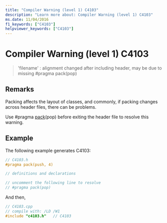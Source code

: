 ```yaml
---
title: "Compiler Warning (level 1) C4103"
description: "Learn more about: Compiler Warning (level 1) C4103"
ms.date: 11/04/2016
f1_keywords: ["C4103"]
helpviewer_keywords: ["C4103"]
---
```

# Compiler Warning (level 1) C4103

> 'filename' : alignment changed after including header, may be due to missing #pragma pack(pop)

## Remarks

Packing affects the layout of classes, and commonly, if packing changes across header files, there can be problems.

Use #pragma [pack](../../preprocessor/pack.md)(pop) before exiting the header file to resolve this warning.

## Example

The following example generates C4103:

```cpp
// C4103.h
#pragma pack(push, 4)

// definitions and declarations

// uncomment the following line to resolve
// #pragma pack(pop)
```

And then,

```cpp
// C4103.cpp
// compile with: /LD /W1
#include "c4103.h"   // C4103
```
